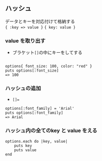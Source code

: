 ## ハッシュ
データとキーを対応付けて格納する  
`{ :key => value }`
`{ key: value }`

### value を取り出す
- ブラケット`[]`の中にキーをしてする
```

options{ font_size: 100, color: "red" }
puts options[:font_size]
=> 100

```

### ハッシュの追加
- `[]=`
```
options[:font_family] = 'Arial'
puts options[:font_family]
=> Arial
```

### ハッシュ内の全てのkey と value をえる
```
options.each do |key, value|
    puts key
    puts value
end
```
